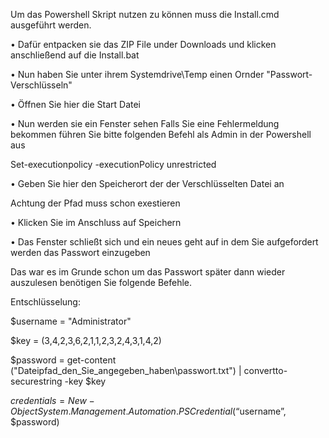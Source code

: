 ﻿Um das Powershell Skript nutzen zu können muss die Install.cmd ausgeführt werden.

• Dafür entpacken sie das ZIP File under Downloads und klicken anschließend auf die Install.bat

• Nun haben Sie unter ihrem Systemdrive\Temp einen Ornder "Passwort-Verschlüsseln"

• Öffnen Sie hier die Start Datei

• Nun werden sie ein Fenster sehen Falls Sie eine Fehlermeldung bekommen führen Sie bitte folgenden Befehl als Admin in der Powershell aus

Set-executionpolicy -executionPolicy unrestricted


• Geben Sie hier den Speicherort der der Verschlüsselten Datei an


Achtung der Pfad muss schon exestieren 


• Klicken Sie im Anschluss auf Speichern 

• Das Fenster schließt sich und ein neues geht auf in dem Sie aufgefordert werden das Passwort einzugeben



Das war es im Grunde schon um das Passwort später dann wieder auszulesen benötigen Sie folgende Befehle.


Entschlüsselung:

$username = "Administrator"

$key = (3,4,2,3,6,2,1,1,2,3,2,4,3,1,4,2)

$password = get-content ("Dateipfad_den_Sie_angegeben_haben\passwort.txt") | convertto-securestring -key $key

$credentials = New-Object System.Management.Automation.PSCredential (“$username”, $password)

